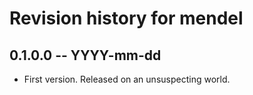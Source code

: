 # Revision history for mendel

## 0.1.0.0 -- YYYY-mm-dd

* First version. Released on an unsuspecting world.
